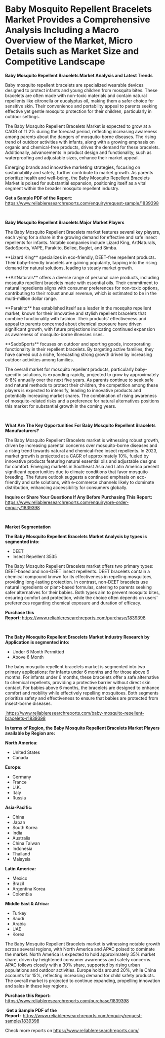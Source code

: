 <p><h1>Baby Mosquito Repellent Bracelets Market Provides a Comprehensive Analysis Including a Macro Overview of the Market, Micro Details such as Market Size and Competitive Landscape</h1></p><p><strong>Baby Mosquito Repellent Bracelets Market Analysis and Latest Trends</strong></p>
<p><p>Baby mosquito repellent bracelets are specialized wearable devices designed to protect infants and young children from mosquito bites. These bracelets are often made with non-toxic materials and contain natural repellents like citronella or eucalyptus oil, making them a safer choice for sensitive skin. Their convenience and portability appeal to parents seeking effective yet gentle mosquito protection for their children, particularly in outdoor settings.</p><p>The Baby Mosquito Repellent Bracelets Market is expected to grow at a CAGR of 11.2% during the forecast period, reflecting increasing awareness among parents about the dangers of mosquito-borne diseases. The rising trend of outdoor activities with infants, along with a growing emphasis on organic and chemical-free products, drives the demand for these bracelets. Additionally, advancements in product design and functionality, such as waterproofing and adjustable sizes, enhance their market appeal. </p><p>Emerging brands and innovative marketing strategies, focusing on sustainability and safety, further contribute to market growth. As parents prioritize health and well-being, the Baby Mosquito Repellent Bracelets Market is poised for substantial expansion, positioning itself as a vital segment within the broader mosquito repellent industry.</p></p>
<p><strong>Get a Sample PDF of the Report:&nbsp;</strong> <a href="https://www.reliableresearchreports.com/enquiry/request-sample/1839398?utm_campaign=2300&utm_medium=2&utm_source=Github&utm_content=ia&utm_term=10022025&utm_id=baby-mosquito-repellent-bracelets">https://www.reliableresearchreports.com/enquiry/request-sample/1839398</a></p>
<p>&nbsp;</p>
<p><strong>Baby Mosquito Repellent Bracelets Major Market Players</strong></p>
<p><p>The Baby Mosquito Repellent Bracelets market features several key players, each vying for a share in the growing demand for effective and safe insect repellents for infants. Notable companies include Lizard King, ArtNaturals, SadoSports, VAPE, Parakito, Bellee, Buglet, and Simba.</p><p>**Lizard King** specializes in eco-friendly, DEET-free repellent products. Their baby-friendly bracelets are gaining popularity, tapping into the rising demand for natural solutions, leading to steady market growth.</p><p>**ArtNaturals** offers a diverse range of personal care products, including mosquito repellent bracelets made with essential oils. Their commitment to natural ingredients aligns with consumer preferences for non-toxic options, contributing to their robust annual revenue, which is estimated to be in the multi-million dollar range.</p><p>**Parakito** has established itself as a leader in the mosquito repellent market, known for their innovative and stylish repellent bracelets that combine functionality with fashion. Their products' effectiveness and appeal to parents concerned about chemical exposure have driven significant growth, with future projections indicating continued expansion as awareness of mosquito-borne illnesses rises.</p><p>**SadoSports** focuses on outdoor and sporting goods, incorporating functionality in their repellent bracelets. By targeting active families, they have carved out a niche, forecasting strong growth driven by increasing outdoor activities among families.</p><p>The overall market for mosquito repellent products, particularly baby-specific solutions, is expanding rapidly, projected to grow by approximately 6-8% annually over the next five years. As parents continue to seek safe and natural methods to protect their children, the competition among these players is expected to intensify, leading to innovative products and potentially increasing market shares. The combination of rising awareness of mosquito-related risks and a preference for natural alternatives positions this market for substantial growth in the coming years.</p></p>
<p>&nbsp;</p>
<p><strong>What Are The Key Opportunities For Baby Mosquito Repellent Bracelets Manufacturers?</strong></p>
<p><p>The Baby Mosquito Repellent Bracelets market is witnessing robust growth, driven by increasing parental concerns over mosquito-borne diseases and a rising trend towards natural and chemical-free insect repellents. In 2023, market growth is projected at a CAGR of approximately 10%, fueled by innovative products featuring natural essential oils and adjustable designs for comfort. Emerging markets in Southeast Asia and Latin America present significant opportunities due to climate conditions that favor mosquito breeding. The future outlook suggests a continued emphasis on eco-friendly and safe solutions, with e-commerce channels likely to dominate distribution, enhancing accessibility for consumers globally.</p></p>
<p><strong>Inquire or Share Your Questions If Any Before Purchasing This Report:</strong> <a href="https://www.reliableresearchreports.com/enquiry/pre-order-enquiry/1839398?utm_campaign=2300&utm_medium=2&utm_source=Github&utm_content=ia&utm_term=10022025&utm_id=baby-mosquito-repellent-bracelets">https://www.reliableresearchreports.com/enquiry/pre-order-enquiry/1839398</a></p>
<p>&nbsp;</p>
<p><strong>Market Segmentation</strong></p>
<p><strong>The Baby Mosquito Repellent Bracelets Market Analysis by types is segmented into:</strong></p>
<p><ul><li>DEET</li><li>Insect Repellent 3535</li></ul></p>
<p><p>The Baby Mosquito Repellent Bracelets market offers two primary types: DEET-based and non-DEET insect repellents. DEET bracelets contain a chemical compound known for its effectiveness in repelling mosquitoes, providing long-lasting protection. In contrast, non-DEET bracelets use natural ingredients or plant-based formulas, catering to parents seeking safer alternatives for their babies. Both types aim to prevent mosquito bites, ensuring comfort and protection, while the choice often depends on users' preferences regarding chemical exposure and duration of efficacy.</p></p>
<p><strong>Purchase this Report:&nbsp;</strong><a href="https://www.reliableresearchreports.com/purchase/1839398?utm_campaign=2300&utm_medium=2&utm_source=Github&utm_content=ia&utm_term=10022025&utm_id=baby-mosquito-repellent-bracelets">https://www.reliableresearchreports.com/purchase/1839398</a></p>
<p>&nbsp;</p>
<p><strong>The Baby Mosquito Repellent Bracelets Market Industry Research by Application is segmented into:</strong></p>
<p><ul><li>Under 6 Month Permitted</li><li>Above 6 Month</li></ul></p>
<p><p>The baby mosquito repellent bracelets market is segmented into two primary applications: for infants under 6 months and for those above 6 months. For infants under 6 months, these bracelets offer a safe alternative to chemical repellents, providing a protective barrier without direct skin contact. For babies above 6 months, the bracelets are designed to enhance comfort and mobility while effectively repelling mosquitoes. Both segments prioritize safety and effectiveness to ensure that babies are protected from insect-borne diseases.</p></p>
<p><a href="https://www.reliableresearchreports.com/baby-mosquito-repellent-bracelets-r1839398?utm_campaign=2300&utm_medium=2&utm_source=Github&utm_content=ia&utm_term=10022025&utm_id=baby-mosquito-repellent-bracelets">&nbsp;https://www.reliableresearchreports.com/baby-mosquito-repellent-bracelets-r1839398</a></p>
<p><strong>In terms of Region, the Baby Mosquito Repellent Bracelets Market Players available by Region are:</strong></p>
<p>
    <p> <strong> North America: </strong>
        <ul>
            <li>United States</li>
            <li>Canada</li>
        </ul>
        </p> 
    <p> <strong> Europe: </strong>
        <ul>
            <li>Germany</li>
            <li>France</li>
            <li>U.K.</li>
            <li>Italy</li>
            <li>Russia</li>
        </ul>
        </p> 
    <p> <strong> Asia-Pacific: </strong>
        <ul>
            <li>China</li>
            <li>Japan</li>
            <li>South Korea</li>
            <li>India</li>
            <li>Australia</li>
            <li>China Taiwan</li>
            <li>Indonesia</li>
            <li>Thailand</li>
            <li>Malaysia</li>
        </ul>
        </p> 
    <p> <strong> Latin America: </strong>
        <ul>
            <li>Mexico</li>
            <li>Brazil</li>
            <li>Argentina Korea</li>
            <li>Colombia</li>
        </ul>
        </p> 
    <p> <strong> Middle East & Africa: </strong>
        <ul>
            <li>Turkey</li>
            <li>Saudi</li>
            <li>Arabia</li>
            <li>UAE</li>
            <li>Korea</li>
        </ul>
    </p>
    </p>
<p><p>The Baby Mosquito Repellent Bracelets market is witnessing notable growth across several regions, with North America and APAC poised to dominate the market. North America is expected to hold approximately 35% market share, driven by heightened consumer awareness and safety concerns. APAC follows closely with a 30% share, supported by rising urban populations and outdoor activities. Europe holds around 20%, while China accounts for 15%, reflecting increasing demand for child safety products. The overall market is projected to continue expanding, propelling innovation and sales in these key regions.</p></p>
<p><strong>Purchase this Report: </strong><a href="https://www.reliableresearchreports.com/purchase/1839398?utm_campaign=2300&utm_medium=2&utm_source=Github&utm_content=ia&utm_term=10022025&utm_id=baby-mosquito-repellent-bracelets">https://www.reliableresearchreports.com/purchase/1839398</a></p>
<p>&nbsp;<strong>Get a Sample PDF of the Report:&nbsp;&nbsp;</strong><a href="https://www.reliableresearchreports.com/enquiry/request-sample/1839398?utm_campaign=2300&utm_medium=2&utm_source=Github&utm_content=ia&utm_term=10022025&utm_id=baby-mosquito-repellent-bracelets">https://www.reliableresearchreports.com/enquiry/request-sample/1839398</a></p>
<p><strong></strong></p>
<p>Check more reports on <a href="https://www.reliableresearchreports.com/?utm_campaign=2300&utm_medium=2&utm_source=Github&utm_content=ia&utm_term=10022025&utm_id=baby-mosquito-repellent-bracelets">https://www.reliableresearchreports.com/</a></p>